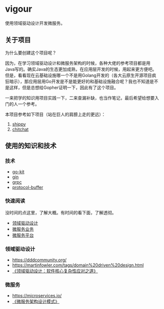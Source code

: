 # vigour

使用领域驱动设计开发微服务。

## 关于项目

为什么要创建这个项目呢？

因为，在学习领域驱动设计和微服务架构的时候，各种大佬的参考项目都是用Java写的。确实Java的生态更加成熟，在应用层开发的时候，用起来更方便吧。但是，看看现在云基础设施哪一个不是用Golang开发的（各大云原生开源项目疯狂暗示），那应用层用Go开发是不是能更好的和基础设施融合呢？我也不知道是不是这样，但是总想给Gopher证明一下，因此有了这个项目。

一来把学的知识用项目实践一下，二来查漏补缺，也当作笔记，最后希望给想要入门的人一个参考。

本项目参考如下项目（站在巨人的肩膀上走的更远）：

1. [shippy](https://github.com/EwanValentine/shippy)
2. [chitchat](https://github.com/nonfu/chitchat)

## 使用的知识和技术

### 技术

- [go-kit](https://promacanthus.netlify.app/%E5%BC%80%E5%8F%91%E6%A1%86%E6%9E%B6/go-kit/)
- [gin](https://gin-gonic.com/zh-cn/docs/)
- [grpc](https://promacanthus.netlify.app/%E5%BC%80%E5%8F%91%E6%A1%86%E6%9E%B6/grpc/)
- [protocol-buffer](https://promacanthus.netlify.app/%E5%BC%80%E5%8F%91%E6%A1%86%E6%9E%B6/protocol-buffers/)

### 快速阅读

没时间的点这里，了解大概。有时间的看下面，了解透彻。

- [领域驱动设计](https://promacanthus.netlify.app/%E5%BE%AE%E6%9C%8D%E5%8A%A1/%E9%A2%86%E5%9F%9F%E9%A9%B1%E5%8A%A8%E8%AE%BE%E8%AE%A1/)
- [微服务业务](https://promacanthus.netlify.app/%E5%BE%AE%E6%9C%8D%E5%8A%A1/%E5%BE%AE%E6%9C%8D%E5%8A%A1%E4%B8%9A%E5%8A%A1/)
- [微服务平台](https://promacanthus.netlify.app/%E5%BE%AE%E6%9C%8D%E5%8A%A1/%E5%BE%AE%E6%9C%8D%E5%8A%A1%E5%B9%B3%E5%8F%B0/)

### 领域驱动设计

- https://dddcommunity.org/
- https://martinfowler.com/tags/domain%20driven%20design.html
- [《领域驱动设计：软件核心复杂性应对之道》](https://book.douban.com/subject/26819666/)

### 微服务

- https://microservices.io/
- [《微服务架构设计模式》](https://book.douban.com/subject/33425123/)
